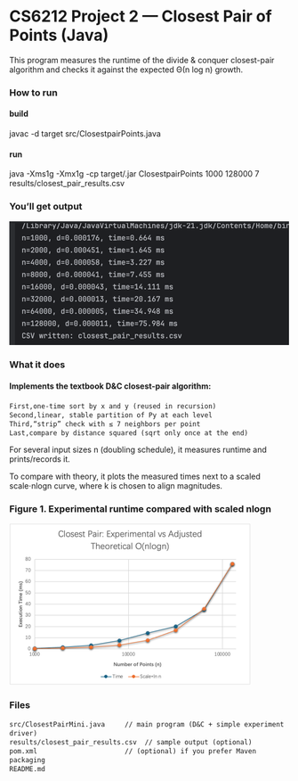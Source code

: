 # CS6212 Project 2 — Closest Pair of Points (Java)
This program measures the runtime of the divide & conquer closest-pair algorithm and checks it against the expected Θ(n log n) growth.
### How to run
#### build
javac -d target src/ClosestpairPoints.java
#### run
java -Xms1g -Xmx1g -cp target/<your-jar>.jar ClosestpairPoints 1000 128000 7 results/closest_pair_results.csv

### You’ll get output
![img.png](img.png)
### What it does
#### Implements the textbook D&C closest-pair algorithm:
    First,one-time sort by x and y (reused in recursion)
    Second,linear, stable partition of Py at each level
    Third,“strip” check with ≤ 7 neighbors per point
    Last,compare by distance squared (sqrt only once at the end)
For several input sizes n (doubling schedule), it measures runtime and prints/records it.

To compare with theory, it plots the measured times next to a scaled scale⋅nlogn curve, where k is chosen to align magnitudes.

### Figure 1. Experimental runtime compared with scaled nlogn
![img_1.png](img_1.png)
### Files
    src/ClosestPairMini.java     // main program (D&C + simple experiment driver)
    results/closest_pair_results.csv  // sample output (optional)
    pom.xml                      // (optional) if you prefer Maven packaging
    README.md

